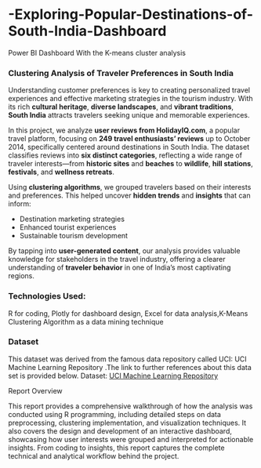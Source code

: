 # -Exploring-Popular-Destinations-of-South-India-Dashboard
Power BI Dashboard With the K-means cluster analysis

### Clustering Analysis of Traveler Preferences in South India

Understanding customer preferences is key to creating personalized travel experiences and effective marketing strategies in the tourism industry. With its rich **cultural heritage**, **diverse landscapes**, and **vibrant traditions**, **South India** attracts travelers seeking unique and memorable experiences.

In this project, we analyze **user reviews from HolidayIQ.com**, a popular travel platform, focusing on **249 travel enthusiasts’ reviews** up to October 2014, specifically centered around destinations in South India. The dataset classifies reviews into **six distinct categories**, reflecting a wide range of traveler interests—from **historic sites** and **beaches** to **wildlife**, **hill stations**, **festivals**, and **wellness retreats**.

Using **clustering algorithms**, we grouped travelers based on their interests and preferences. This helped uncover **hidden trends** and **insights** that can inform:

- Destination marketing strategies
- Enhanced tourist experiences
- Sustainable tourism development

By tapping into **user-generated content**, our analysis provides valuable knowledge for stakeholders in the travel industry, offering a clearer understanding of **traveler behavior** in one of India’s most captivating regions.

### Technologies Used:

R for coding, Plotly for dashboard design, Excel for data analysis,K-Means Clustering Algorithm as a data mining technique

### Dataset

This dataset was derived from the famous data repository called UCI: UCI
Machine Learning Repository .The link to further references about this data set is provided below.
Dataset: [UCI Machine Learning Repository](https://archive.ics.uci.edu/dataset/476/buddymove+data+set)

Report Overview

This report provides a comprehensive walkthrough of how the analysis was conducted using R programming, including detailed steps on data preprocessing, clustering implementation, and visualization techniques. It also covers the design and development of an interactive dashboard, showcasing how user interests were grouped and interpreted for actionable insights. From coding to insights, this report captures the complete technical and analytical workflow behind the project.
